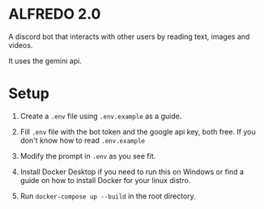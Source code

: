 # ALFREDO 2.0

A discord bot that interacts with other users by reading text, images and videos.

It uses the gemini api.

# Setup

1. Create a `.env` file using `.env.example` as a guide.

2. Fill `.env` file with the bot token and the google api key, both free. If you don't know how to read `.env.example`

3. Modify the prompt in `.env` as you see fit.

4. Install Docker Desktop if you need to run this on Windows or find a guide on how to install Docker for your linux distro.

3. Run `docker-compose up --build` in the root directory.

